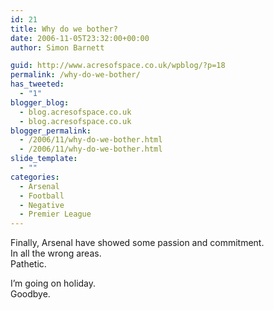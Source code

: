 ```yaml
---
id: 21
title: Why do we bother?
date: 2006-11-05T23:32:00+00:00
author: Simon Barnett

guid: http://www.acresofspace.co.uk/wpblog/?p=18
permalink: /why-do-we-bother/
has_tweeted:
  - "1"
blogger_blog:
  - blog.acresofspace.co.uk
  - blog.acresofspace.co.uk
blogger_permalink:
  - /2006/11/why-do-we-bother.html
  - /2006/11/why-do-we-bother.html
slide_template:
  - ""
categories:
  - Arsenal
  - Football
  - Negative
  - Premier League
---
```

Finally, Arsenal have showed some passion and commitment.  
In all the wrong areas.  
Pathetic.

I&#8217;m going on holiday.  
Goodbye.
